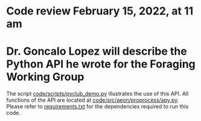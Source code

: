 # Code review February 15, 2022, at 11 am
# Dr. Goncalo Lopez will describe the Python API he wrote for the Foraging Working Group

The script [code/scripts/pyclub_demo.py](pyclub_demo.py) illustrates the use of this API. All functions of the API are located at [code/src/aeon/proprocess/apy.py](apy.py). Please refer to [requirements.txt](requirements.txt) for the dependencies required to run this code.

